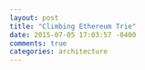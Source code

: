 ```yaml
---
layout: post
title: "Climbing Ethereum Trie"
date: 2015-07-05 17:03:57 -0400
comments: true
categories: architecture
---
```

